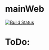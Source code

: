 # mainWeb
[![Build Status](https://travis-ci.org/onebytecode/mainWeb.svg?branch=develop)](https://travis-ci.org/onebytecode/mainWeb)
# ToDo:
